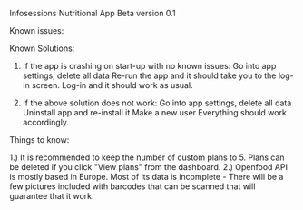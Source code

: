 Infosessions Nutritional App Beta version 0.1

Known issues:

Known Solutions:

1) If the app is crashing on start-up with no known issues: 
	Go into app settings, delete all data
	Re-run the app and it should take you to the log-in screen.
	Log-in and it should work as usual. 
	
2) If the above solution does not work:
	Go into app settings, delete all data
	Uninstall app and re-install it
	Make a new user
	Everything should work accordingly.

Things to know:

1.) It is recommended to keep the number of custom plans to 5. Plans can be deleted if you click "View plans" from the dashboard.
2.) Openfood API is mostly based in Europe. Most of its data is incomplete - There will be a few pictures included with barcodes that can be scanned that will guarantee that it work.
